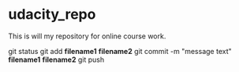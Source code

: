 # udacity_repo
This is will my repository for online course work.

git status
git add __filename1__ __filename2__
git commit -m "message text" __filename1__ __filename2__
git push
